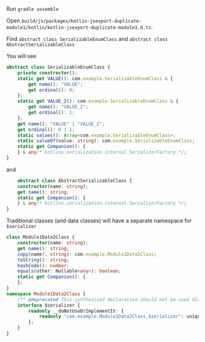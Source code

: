 Run `gradle assemble` 

Open `build/js/packages/kotlin-jsexport-duplicate-module1/kotlin/kotlin-jsexport-duplicate-module1.d.ts`.

Find `abstract class SerializableEnumClass` and `abstract class AbstractSerializableClass`

You will see 

```typescript
abstract class SerializableEnumClass {
    private constructor();
    static get VALUE(): com.example.SerializableEnumClass & {
        get name(): "VALUE";
        get ordinal(): 0;
    };
    static get VALUE_2(): com.example.SerializableEnumClass & {
        get name(): "VALUE_2";
        get ordinal(): 1;
    };
    get name(): "VALUE" | "VALUE_2";
    get ordinal(): 0 | 1;
    static values(): Array<com.example.SerializableEnumClass>;
    static valueOf(value: string): com.example.SerializableEnumClass;
    static get Companion(): {
    } & any/* kotlinx.serialization.internal.SerializerFactory */;
}
```

and

```typescript
    abstract class AbstractSerializableClass {
    constructor(name: string);
    get name(): string;
    static get Companion(): {
    } & any/* kotlinx.serialization.internal.SerializerFactory */;
}
```

Traditional classes (and data classes) will have a separate namespace for `$serializer`

```typescript
class Module1Data2Class {
    constructor(name: string);
    get name(): string;
    copy(name?: string): com.example.Module1Data2Class;
    toString(): string;
    hashCode(): number;
    equals(other: Nullable<any>): boolean;
    static get Companion(): {
    };
}
namespace Module1Data2Class {
    /** @deprecated This synthesized declaration should not be used directly */
    interface $serializer {
        readonly __doNotUseOrImplementIt: {
            readonly "com.example.Module1Data2Class.$serializer": unique symbol;
        };
    }
}
```